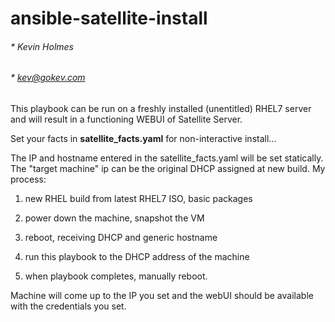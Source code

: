 # ansible-satellite-install
###### * Kevin Holmes
###### * kev@gokev.com

This playbook can be run on a freshly installed (unentitled) RHEL7 server and will result in a functioning WEBUI of Satellite Server.

Set your facts in **satellite_facts.yaml** for non-interactive install... 

The IP and hostname entered in the satellite_facts.yaml will be set statically.  The "target machine" ip can be the original DHCP assigned at new build.  My process:


1. new RHEL build from latest RHEL7 ISO, basic packages

2. power down the machine, snapshot the VM

3. reboot, receiving DHCP and generic hostname

4. run this playbook to the DHCP address of the machine

5. when playbook completes, manually reboot.


Machine will come up to the IP you set and the webUI should be available with the credentials you set.


